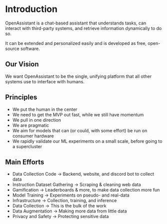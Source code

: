 # Introduction

OpenAssistant is a chat-based assistant that understands tasks, can interact with third-party systems, and retrieve information dynamically to do so.

It can be extended and personalized easily and is developed as free, open-source software.

## Our Vision

We want OpenAssistant to be the single, unifying platform that all other systems use to interface with humans.

## Principles

- We put the human in the center
- We need to get the MVP out fast, while we still have momentum
- We pull in one direction
- We are pragmatic
- We aim for models that can (or could, with some effort) be run on consumer hardware
- We rapidly validate our ML experiments on a small scale, before going to a supercluster

## Main Efforts

- Data Collection Code → Backend, website, and discord bot to collect data
- Instruction Dataset Gathering → Scraping & cleaning web data
- Gamification → Leaderboards & more, to make data collection more fun
- Model Training → Experiments on pseudo- and real-data
- Infrastructure → Collection, training, and inference
- Data Collection → This is the bulk of the work
- Data Augmentation → Making more data from little data
- Privacy and Safety → Protecting sensitive data

